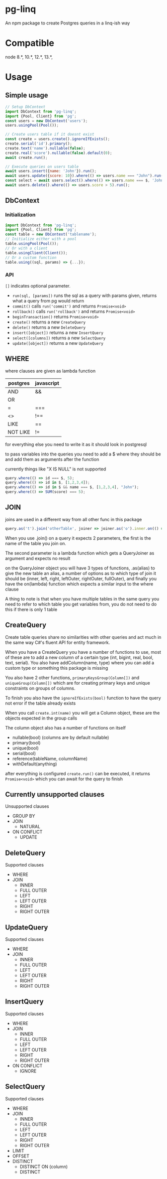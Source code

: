 # pg-linq
 An npm package to create Postgres queries in a linq-ish way

# Compatible
node 8.\*, 10.\*, 12.\*, 13.\*,

# Usage

## Simple usage
```javascript
// Setup DbContext
import DbContext from 'pg-linq';
import {Pool, Client} from 'pg';
const users = new DbContext('users');
users.usingPool(Pool());

// Create users table if it doesnt exist
const create = users.create().ignoreIfExists();
create.serial('id').primary();
create.text('name').nullable(false);
create.real('score').nullable(false).default(0);
await create.run();

// Execute queries on users table
await users.insert({name: 'John'}).run();
await users.update({score: 10}).where(() => users.name === "John").run();
const select = await users.select().where(() => users.name === $, 'John').one();
await users.delete().where(() => users.score > 5).run();
```

## DbContext
### Initialization
```javascript
import DbContext from 'pg-linq';
import {Pool, Client} from 'pg';
const table = new DbContext('tablename');
// Initialize either with a pool
table.usingPool(Pool());
// Or with a client
table.usingClient(Client());
// Or a custom function
table.using((sql, params) => {...});
```
### API
`[]` indicates optional parameter.

- `run(sql, [params])` runs the sql as a query with params given, returns what a query from pg would return
- `commit()` calls `run('commit')` and returns `Promise<void>`
- `rollback()` calls `run('rollback')` and returns `Promise<void>`
- `beginTransaction()` returns `Promise<void>`
- `create()` returns a new `CreateQuery`
- `delete()` returns a new `DeleteQuery`
- `insert([object])` returns a new `InsertQuery`
- `select([columns])` returns a new `SelectQuery`
- `update([object])` returns a new `UpdateQuery`

## WHERE

where clauses are given as lambda function

| postgres | javascript |
|----------|------------|
| AND | && |
| OR | |
| = | === |
| <> | !== |
| LIKE | == |
| NOT LIKE | != |

for everything else you need to write it as it should look in postgresql

to pass variables into the queries you need to add a $ where they should be and add them as arguments after the function

currently things like "X IS NULL" is not supported

```javascript
query.where(() => id === $, 5);
query.where(() => id in $, [1,2,3,4]);
query.where(() => id in $ && name === $, [1,2,3,4], "John");
query.where(() => SUM(score) === 5);
```

## JOIN

joins are used in a different way from all other func in this package

```javascript
query.as('t').join('otherTable', joiner => joiner.as('o').inner.on(() => o.id === t.id));
```

When you use .join() on a query it expects 2 parameters, the first is the name of the table you join on.

The second parameter is a lambda function which gets a QueryJoiner as argument and expects no result

on the QueryJoiner object you will have 3 types of functions, .as(alias) to give the new table an alias,
 a number of options as to which type of join it should be (inner, left, right, leftOuter, rightOuter, fullOuter), and finally you have the on(lambda) function which expects a similar input to the where clause
 
 A thing to note is that when you have multiple tables in the same query you need to refer to which table you get variables from, you do not need to do this if there is only 1 table
 
## CreateQuery
 
Create table queries share no similarities with other queries and act much in the same way C#'s fluent API for entity framework.

When you have a CreateQuery you have a number of functions to use, most of these are to add a new column of a certain type (int, bigint, real, bool, text, serial). You also have addColumn(name, type) where you can add a custom type or something this package is missing

You also have 2 other functions, `primaryKeysGroup(Column[])` and `uniqueGroup(Column[])` which are for creating primary keys and unique constraints on groups of columns.

To finish you also have the `ignoreIfExists(bool)` function to have the query not error if the table already exists

When you call `create.int(name)` you will get a Column object, these are the objects expected in the group calls

The column object also has a number of functions on itself

- nullable(bool) (columns are by default nullable)
- primary(bool)
- unique(bool)
- serial(bool)
- reference(tableName, columnName)
- withDefault(anything)

after everything is configured `create.run()` can be executed, it returns `Promise<void>` which you can await for the query to finish
 
## Currently unsupported clauses
Unsupported clauses
- GROUP BY
- JOIN
    - NATURAL
- ON CONFLICT
    - UPDATE

## DeleteQuery
Supported clauses
 - WHERE
- JOIN
  - INNER
  - FULL OUTER
  - LEFT
  - LEFT OUTER
  - RIGHT
  - RIGHT OUTER
 
## UpdateQuery
Supported clauses
 - WHERE
- JOIN
  - INNER
  - FULL OUTER
  - LEFT
  - LEFT OUTER
  - RIGHT
  - RIGHT OUTER
     
## InsertQuery
Supported clauses
 - WHERE
- JOIN
  - INNER
  - FULL OUTER
  - LEFT
  - LEFT OUTER
  - RIGHT
  - RIGHT OUTER
 - ON CONFLICT
   - IGNORE

## SelectQuery
Supported clauses
- WHERE
- JOIN
  - INNER
  - FULL OUTER
  - LEFT
  - LEFT OUTER
  - RIGHT
  - RIGHT OUTER
- LIMIT
- OFFSET
- DISTINCT
    - DISTINCT ON (column)
    - DISTINCT
 
